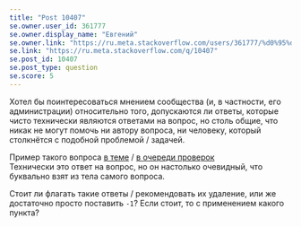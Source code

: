 ```yaml
---
title: "Post 10407"
se.owner.user_id: 361777
se.owner.display_name: "Евгений"
se.owner.link: "https://ru.meta.stackoverflow.com/users/361777/%d0%95%d0%b2%d0%b3%d0%b5%d0%bd%d0%b8%d0%b9"
se.link: "https://ru.meta.stackoverflow.com/q/10407"
se.post_id: 10407
se.post_type: question
se.score: 5
---
```

<p>Хотел бы поинтересоваться мнением сообщества (и, в частности, его администрации) относительно того, допускаются ли ответы, которые чисто технически являются ответами на вопрос, но столь общие, что никак не могут помочь ни автору вопроса, ни человеку, который столкнётся с подобной проблемой / задачей.  </p>

<p>Пример такого вопроса <a href="https://ru.stackoverflow.com/a/1116955/361777">в теме</a> / <a href="https://ru.stackoverflow.com/review/low-quality-posts/469774">в очереди проверок</a><br>
Технически это ответ на вопрос, но он настолько очевидный, что буквально взят из тела самого вопроса. </p>

<p>Стоит ли флагать такие ответы / рекомендовать их удаление, или же достаточно просто поставить <code>-1</code>? Если стоит, то с применением какого пункта?</p>
